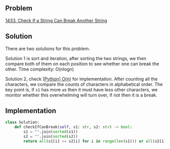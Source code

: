 ## Problem
[1433. Check If a String Can Break Another String](https://leetcode.com/problems/check-if-a-string-can-break-another-string/)

## Solution
There are two solutions for this problem.

Solution 1 is sort and iteration, after sorting the two strings, we then compare both of them on each position to see whether one can break the other.
Time complexity: O(nlogn)

Solution 2, check [[Python] O(n)](https://leetcode.com/problems/check-if-a-string-can-break-another-string/discuss/608668/Python-O(n).) for implementation.
After counting all the characters, we compare the counts of characters in alphabetical order.
The key point is, if `s1` has more `a`s then it must have less other characters, we monitor whether this overwhelming will turn over, if not then it is a break.

## Implementation
```python
class Solution:
    def checkIfCanBreak(self, s1: str, s2: str) -> bool:
        s1 = "".join(sorted(s1))
        s2 = "".join(sorted(s2))
        return all(s1[i] >= s2[i] for i in range(len(s1))) or all(s2[i] >= s1[i] for i in range(len(s1)))
```
